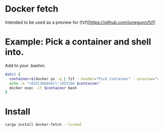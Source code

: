 # Docker fetch

Intended to be used as a preview for (fzf)[https://github.com/junegunn/fzf]

# Example: Pick a container and shell into.

Add to your .bashrc.

```bash
dsh() {
  container=$(docker ps -q | fzf --header="Pick Container" --preview="docker inspect {} | docker-fetch")
  echo -e "\033[36mShell:\033[0m $container"
  docker exec -it $container bash
}
```

# Install

```bash
cargo install docker-fetch --locked
```
